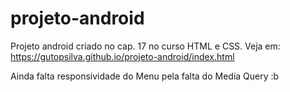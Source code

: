 # projeto-android
Projeto android criado no cap. 17 no curso HTML e CSS.
Veja em: https://gutopsilva.github.io/projeto-android/index.html

Ainda falta responsividade do Menu pela falta do Media Query :b
